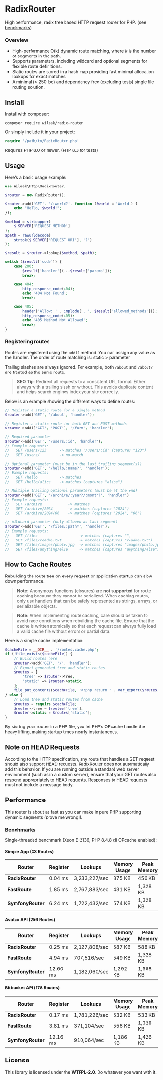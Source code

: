 # RadixRouter

High performance, radix tree based HTTP request router for PHP. (see [benchmarks](#benchmarks))

### Overview

- High-performance O(k) dynamic route matching, where *k* is the number of segments in the path.
- Supports parameters, including wildcard and optional segments for flexible route definitions.
- Static routes are stored in a hash map providing fast minimal allocation lookups for exact matches.
- A minimal (> 250 loc) and dependency free (excluding tests) single file routing solution.

## Install

Install with composer:

    composer require wilaak/radix-router

Or simply include it in your project:

```PHP
require '/path/to/RadixRouter.php'
```

Requires PHP 8.0 or newer. (PHP 8.3 for tests)

## Usage

Here's a basic usage example:

```php
use Wilaak\Http\RadixRouter;

$router = new RadixRouter();

$router->add('GET', '/:world?', function ($world = 'World') {
    echo "Hello, $world!";
});

$method = strtoupper(
    $_SERVER['REQUEST_METHOD']
);
$path = rawurldecode(
    strtok($_SERVER['REQUEST_URI'], '?')
);

$result = $router->lookup($method, $path);

switch ($result['code']) {
    case 200:
        $result['handler'](...$result['params']);
        break;

    case 404:
        http_response_code(404);
        echo '404 Not Found';
        break;

    case 405:
        header('Allow: ' . implode(', ', $result['allowed_methods']));
        http_response_code(405);
        echo '405 Method Not Allowed';
        break;
}
```
### Registering routes

Routes are registered using the `add()` method. You can assign any value as the handler. The order of route matching is: static > parameter.

Trailing slashes are always ignored. For example, both `/about` and `/about/` are treated as the same route.

> **SEO Tip:** Redirect all requests to a consistent URL format. Either always with a trailing slash or without. This avoids duplicate content and helps search engines index your site correctly.

Below is an example showing the different ways to define routes:

```php
// Register a static route for a single method
$router->add('GET', '/about', 'handler');

// Register a static route for both GET and POST methods
$router->add(['GET', 'POST'], '/form', 'handler');

// Required parameter
$router->add('GET', '/users/:id', 'handler');
// Example requests:
//   GET /users/123      -> matches '/users/:id' (captures "123")
//   GET /users/         -> no-match

// Optional parameter (must be in the last trailing segment(s))
$router->add('GET', '/hello/:name?', 'handler');
// Example requests:
//   GET /hello          -> matches
//   GET /hello/alice    -> matches (captures "alice")

// Multiple trailing optional parameters (must be at the end)
$router->add('GET', '/archive/:year?/:month?', 'handler');
// Example requests:
//   GET /archive            -> matches
//   GET /archive/2024       -> matches (captures "2024")
//   GET /archive/2024/06    -> matches (captures "2024", "06")

// Wildcard parameter (only allowed as last segment)
$router->add('GET', '/files/:path*', 'handler');
// Example requests:
//   GET /files                   -> matches (captures "")
//   GET /files/readme.txt        -> matches (captures "readme.txt")
//   GET /files/images/photo.jpg  -> matches (captures "images/photo.jpg")
//   GET /files/anything/else     -> matches (captures "anything/else")
```

## How to Cache Routes

Rebuilding the route tree on every request or application startup can slow down performance.

> **Note:**
> Anonymous functions (closures) are **not supported** for route caching because they cannot be serialized. When caching routes, only use handlers that can be safely represented as strings, arrays, or serializable objects.

> **Note:**
> When implementing route caching, care should be taken to avoid race conditions when rebuilding the cache file. Ensure that the cache is written atomically so that each request can always fully load a valid cache file without errors or partial data.

Here is a simple cache implementation:

```php
$cacheFile = __DIR__ . '/routes.cache.php';
if (!file_exists($cacheFile)) {
    // Build routes here
    $router->add('GET', '/', 'handler');
    // Export generated tree and static routes
    $routes = [
        'tree' => $router->tree,
        'static' => $router->static,
    ];
    file_put_contents($cacheFile, '<?php return ' . var_export($routes, true) . ';');
} else {
    // Load tree and static routes from cache
    $routes = require $cacheFile;
    $router->tree = $routes['tree'];
    $router->static = $routes['static'];
}
```

By storing your routes in a PHP file, you let PHP’s OPcache handle the heavy lifting, making startup times nearly instantaneous.

## Note on HEAD Requests

According to the HTTP specification, any route that handles a GET request should also support HEAD requests. RadixRouter does not automatically add this behavior. If you are running outside a standard web server environment (such as in a custom server), ensure that your GET routes also respond appropriately to HEAD requests. Responses to HEAD requests must not include a message body.

## Performance

This router is about as fast as you can make in pure PHP supporting dynamic segments (prove me wrong!).

### Benchmarks

Single-threaded benchmark (Xeon E-2136, PHP 8.4.8 cli OPcache enabled):

#### Simple App (33 Routes)

| Router           | Register     | Lookups          | Memory Usage | Peak Memory   |
|------------------|--------------|-------------------|--------------|--------------|
| **RadixRouter**  | 0.04 ms      | 3,233,227/sec     | 375 KB       | 456 KB       |
| **FastRoute**    | 1.85 ms      | 2,767,883/sec     | 431 KB       | 1,328 KB     |
| **SymfonyRouter**| 6.24 ms      | 1,722,432/sec     | 574 KB       | 1,328 KB     |

#### Avatax API (256 Routes)

| Router           | Register     | Lookups          | Memory Usage | Peak Memory   |
|------------------|--------------|-------------------|--------------|--------------|
| **RadixRouter**  | 0.25 ms      | 2,127,808/sec     | 587 KB       | 588 KB       |
| **FastRoute**    | 4.94 ms      |   707,516/sec     | 549 KB       | 1,328 KB     |
| **SymfonyRouter**| 12.60 ms     | 1,182,060/sec     | 1,292 KB     | 1,588 KB     |

#### Bitbucket API (178 Routes)

| Router           | Register     | Lookups           | Memory Usage | Peak Memory   |
|------------------|--------------|-------------------|--------------|--------------|
| **RadixRouter**  | 0.17 ms      | 1,781,226/sec     | 532 KB       | 533 KB       |
| **FastRoute**    | 3.81 ms      |   371,104/sec     | 556 KB       | 1,328 KB     |
| **SymfonyRouter**| 12.16 ms     |   910,064/sec     | 1,186 KB     | 1,426 KB     |

## License

This library is licensed under the **WTFPL-2.0**. Do whatever you want with it.